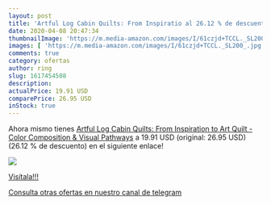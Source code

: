 ```yaml
---
layout: post
title: 'Artful Log Cabin Quilts: From Inspiratio al 26.12 % de descuento'
date: 2020-04-08 20:47:34
thumbnailImage: 'https://m.media-amazon.com/images/I/61czjd+TCCL._SL200_.jpg'
images: [ 'https://m.media-amazon.com/images/I/61czjd+TCCL._SL200_.jpg' ]
comments: true
category: ofertas
author: ring
slug: 1617454508
description:
actualPrice: 19.91 USD
comparePrice: 26.95 USD
inStock: true
---
```


Ahora mismo tienes [Artful Log Cabin Quilts: From Inspiration to Art Quilt - Color  Composition & Visual Pathways](https://www.amazon.com/dp/1617454508/?tag=redken08-20) a 19.91 USD (original: 26.95 USD) (26.12 %  de descuento) en el siguiente enlace!

[![](https://m.media-amazon.com/images/I/61czjd+TCCL._SL200_.jpg)](https://www.amazon.com/dp/1617454508/?tag=redken08-20)

[Visítala!!!](https://www.amazon.com/dp/1617454508/?tag=redken08-20)

[Consulta otras ofertas en nuestro canal de telegram](https://t.me/s/ofertas25)
